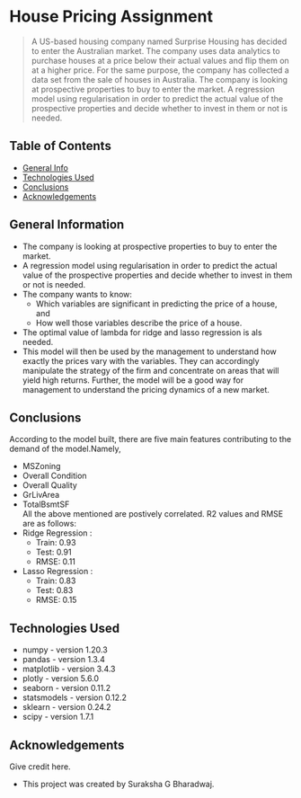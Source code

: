 # House Pricing Assignment
> A US-based housing company named Surprise Housing has decided to enter the Australian market. The company uses data analytics to purchase houses at a price below their actual values and flip them on at a higher price. For the same purpose, the company has collected a data set from the sale of houses in Australia. The company is looking at prospective properties to buy to enter the market. A regression model using regularisation in order to predict the actual value of the prospective properties and decide whether to invest in them or not is needed.

 
## Table of Contents
* [General Info](#general-information)
* [Technologies Used](#technologies-used)
* [Conclusions](#conclusions)
* [Acknowledgements](#acknowledgements)

<!-- You can include any other section that is pertinent to your problem -->

## General Information
- The company is looking at prospective properties to buy to enter the market.
- A regression model using regularisation in order to predict the actual value of the prospective properties and decide whether to invest in them or not is needed.
- The company wants to know:
    - Which variables are significant in predicting the price of a house, and
    - How well those variables describe the price of a house.
- The optimal value of lambda for ridge and lasso regression is als needed.
- This model will then be used by the management to understand how exactly the prices vary with the variables. They can accordingly manipulate the strategy of the firm and concentrate on areas that will yield high returns. Further, the model will be a good way for management to understand the pricing dynamics of a new market.

<!-- You don't have to answer all the questions - just the ones relevant to your project. -->

## Conclusions
According to the model built, there are five main features contributing to the demand of the model.Namely,
- MSZoning
- Overall Condition
- Overall Quality
- GrLivArea
- TotalBsmtSF	 
All the above mentioned are postively correlated. 
R2 values and RMSE are as follows:
- Ridge Regression : 
    - Train: 0.93
    - Test: 0.91
    - RMSE: 0.11
- Lasso Regression : 
    - Train: 0.83
    - Test: 0.83
    - RMSE: 0.15

<!-- You don't have to answer all the questions - just the ones relevant to your project. -->


## Technologies Used
- numpy - version 1.20.3
- pandas - version 1.3.4
- matplotlib - version 3.4.3
- plotly - version 5.6.0
- seaborn - version 0.11.2
- statsmodels - version 0.12.2
- sklearn - version 0.24.2
- scipy - version 1.7.1

<!-- As the libraries versions keep on changing, it is recommended to mention the version of library used in this project -->

## Acknowledgements
Give credit here.
- This project was created by Suraksha G Bharadwaj.

<!-- Optional -->
<!-- ## License -->
<!-- This project is open source and available under the [... License](). -->

<!-- You don't have to include all sections - just the one's relevant to your project -->